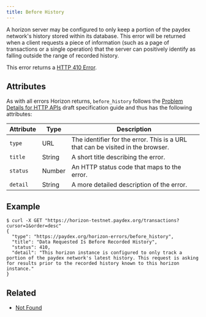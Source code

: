 ```yaml
---
title: Before History
---
```


A horizon server may be configured to only keep a portion of the paydex network's history stored
within its database.  This error will be returned when a client requests a piece of information
(such as a page of transactions or a single operation) that the server can positively identify as
falling outside the range of recorded history.

This error returns a
[HTTP 410 Error](https://developer.mozilla.org/en-US/docs/Web/HTTP/Response_codes).

## Attributes

As with all errors Horizon returns, `before_history` follows the
[Problem Details for HTTP APIs](https://tools.ietf.org/html/draft-ietf-appsawg-http-problem-00)
draft specification guide and thus has the following attributes:

| Attribute   | Type   | Description                                                                     |
| ----------- | ------ | ------------------------------------------------------------------------------- |
| `type`      | URL    | The identifier for the error.  This is a URL that can be visited in the browser.|
| `title`     | String | A short title describing the error.                                             |
| `status`    | Number | An HTTP status code that maps to the error.                                     |
| `detail`    | String | A more detailed description of the error.                                       |

## Example

```shell
$ curl -X GET "https://horizon-testnet.paydex.org/transactions?cursor=1&order=desc"
{
  "type": "https://paydex.org/horizon-errors/before_history",
  "title": "Data Requested Is Before Recorded History",
  "status": 410,
  "detail": "This horizon instance is configured to only track a portion of the paydex network's latest history. This request is asking for results prior to the recorded history known to this horizon instance."
}
```

## Related

- [Not Found](./not-found.md)
